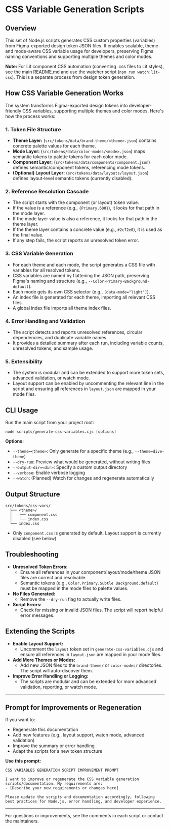 # CSS Variable Generation Scripts

## Overview

This set of Node.js scripts generates CSS custom properties (variables) from Figma-exported design token JSON files. It enables scalable, theme- and mode-aware CSS variable usage for developers, preserving Figma naming conventions and supporting multiple themes and color modes.

**Note:** For Lit component CSS automation (converting .css files to Lit styles), see the main [README.md](../README.md) and use the watcher script (`npm run watch:lit-css`). This is a separate process from design token generation.

## How CSS Variable Generation Works

The system transforms Figma-exported design tokens into developer-friendly CSS variables, supporting multiple themes and color modes. Here's how the process works:

### 1. **Token File Structure**
- **Theme Layer:** (`src/tokens/data/brand-theme/<theme>.json`) contains concrete palette values for each theme.
- **Mode Layer:** (`src/tokens/data/color-modes/<mode>.json`) maps semantic tokens to palette tokens for each color mode.
- **Component Layer:** (`src/tokens/data/components/component.json`) defines semantic/component tokens, referencing mode tokens.
- **(Optional) Layout Layer:** (`src/tokens/data/layouts/layout.json`) defines layout-level semantic tokens (currently disabled).

### 2. **Reference Resolution Cascade**
- The script starts with the component (or layout) token value.
- If the value is a reference (e.g., `{Primary.600}`), it looks for that path in the mode layer.
- If the mode layer value is also a reference, it looks for that path in the theme layer.
- If the theme layer contains a concrete value (e.g., `#2c72e0`), it is used as the final value.
- If any step fails, the script reports an unresolved token error.

### 3. **CSS Variable Generation**
- For each theme and each mode, the script generates a CSS file with variables for all resolved tokens.
- CSS variables are named by flattening the JSON path, preserving Figma's naming and structure (e.g., `--Color-Primary-Background-default`).
- Each mode gets its own CSS selector (e.g., `[data-mode="light"]`).
- An index file is generated for each theme, importing all relevant CSS files.
- A global index file imports all theme index files.

### 4. **Error Handling and Validation**
- The script detects and reports unresolved references, circular dependencies, and duplicate variable names.
- It provides a detailed summary after each run, including variable counts, unresolved tokens, and sample usage.

### 5. **Extensibility**
- The system is modular and can be extended to support more token sets, advanced validation, or watch mode.
- Layout support can be enabled by uncommenting the relevant line in the script and ensuring all references in `layout.json` are mapped in your mode files.

## CLI Usage

Run the main script from your project root:

```
node scripts/generate-css-variables.cjs [options]
```

**Options:**
- `--theme=<theme>`: Only generate for a specific theme (e.g., `--theme=dive-theme`)
- `--dry-run`: Preview what would be generated, without writing files
- `--output-dir=<dir>`: Specify a custom output directory
- `--verbose`: Enable verbose logging
- `--watch`: (Planned) Watch for changes and regenerate automatically

## Output Structure

```
src/tokens/css-vars/
  ├── <theme>/
  │   ├── component.css
  │   └── index.css
  └── index.css
```

- Only `component.css` is generated by default. Layout support is currently disabled (see below).

## Troubleshooting

- **Unresolved Token Errors:**
  - Ensure all references in your component/layout/mode/theme JSON files are correct and resolvable.
  - Semantic tokens (e.g., `Color.Primary.Subtle Background.default`) must be mapped in the mode files to palette values.
- **No Files Generated:**
  - Remove the `--dry-run` flag to actually write files.
- **Script Errors:**
  - Check for missing or invalid JSON files. The script will report helpful error messages.

## Extending the Scripts

- **Enable Layout Support:**
  - Uncomment the `layout` token set in `generate-css-variables.cjs` and ensure all references in `layout.json` are mapped in your mode files.
- **Add More Themes or Modes:**
  - Add new JSON files to the `brand-theme/` or `color-modes/` directories. The script will auto-discover them.
- **Improve Error Handling or Logging:**
  - The scripts are modular and can be extended for more advanced validation, reporting, or watch mode.

---

## Prompt for Improvements or Regeneration

If you want to:
- Regenerate this documentation
- Add new features (e.g., layout support, watch mode, advanced validation)
- Improve the summary or error handling
- Adapt the scripts for a new token structure

**Use this prompt:**

```
CSS VARIABLES GENERATION SCRIPT IMPROVEMENT PROMPT

I want to improve or regenerate the CSS variable generation scripts/documentation. My requirements are:
- [Describe your new requirements or changes here]

Please update the scripts and documentation accordingly, following best practices for Node.js, error handling, and developer experience.
```

---

For questions or improvements, see the comments in each script or contact the maintainers. 